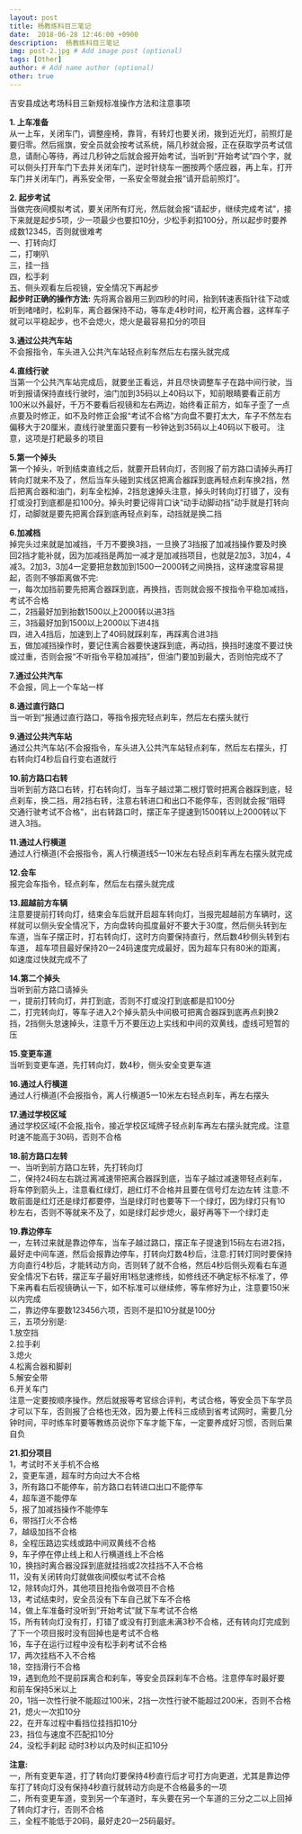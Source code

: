 ```yaml
---
layout: post
title: 杨教练科目三笔记
date:  2018-06-28 12:46:00 +0900  
description:  杨教练科目三笔记
img: post-2.jpg # Add image post (optional)
tags: [Other]
author: # Add name author (optional)
other: true
---
```



吉安县成达考场科目三新规标准操作方法和注意事项

**1. 上车准备**  <br>
从一上车，关闭车门，调整座椅，靠背，有转灯也要关闭，拨到近光灯，前照灯是要归零。然后摇旗，安全员就会按考试系统，隔几秒就会报，正在获取学员考试信息，请耐心等待，再过几秒钟之后就会报开始考试，当听到“开始考试”四个字，就可以侧头打开车门下去并关闭车门，逆时针绕车一圈按两个感应器，再上车，打开车门并关闭车门，再系安全带，一系安全带就会报“请开启前照灯”。

**2. 起步考试** <br>
当做完夜间模拟考试，要关闭所有灯光，然后就会报“请起步，继续完成考试”，接下来就是起步5项，少一项最少也要扣10分，少松手刹扣100分，所以起步时要养成数12345，否则就很难考 <br>
一、打转向灯 <br>
二，打喇叭 <br>
三，挂一挡 <br>
四，松手刹 <br>
五、侧头观看左后视镜，安全情况下再起步 <br>
**起步时正确的操作方法:** 先将离合器用三到四秒的时间，抬到转速表指针往下动或听到啫啫时，松刹车，离合器保持不动，等车走4秒时间，松开离合器，这样车子就可以平稳起步，也不会熄火，熄火是最容易扣分的项目

**3.通过公共汽车站**  <br>
不会报指令，车头进入公共汽车站轻点刹车然后左右摆头就完成

**4.直线行驶** <br>
当第一个公共汽车站完成后，就要坐正看远，并且尽快调整车子在路中间行驶，当听到报请保持直线行驶时，油门加到35码以上40码以下，知前眼睛要看正前方100米以外最好，千万不要看后视镜和左右两边，始终看正前方，如车子歪了一点点要及时修正，如不及时修正会报“考试不合格”方向盘不要打太大，车子不然左右偏移大于20厘米，直线行驶里面只要有一秒钟达到35码以上40码以下极可。
注意，这项是打耙最多的项目

**5.第一个掉头**  <br>
第一个掉头，听到结束直线之后，就要开启转向灯，否则报了前方路口请掉头再打转向灯就来不及了，然后当车头碰到实线区把离合器踩到底再轻点刹车换2挡，然后把离合器和油门，刹车全松掉，2挡怠速掉头注意，掉头时转向灯打错了，没有打或没打到底都是扣100分。掉头时要记得背口诀“动手动脚动挡”动手就是打转向灯，动脚就是要先把离合踩到底再轻点刹车，动挡就是换二挡

**6.加减档** <br>
掉完头过来就是加减挡，千万不要换3挡，一旦换了3挡报了加减挡操作要及时换回2挡才能补就，因为加减挡是两加一减才是加减挡项目，也就是2加3，3加4，4减3。2加3，3加4一定要把怠数加到1500一2000转之间换挡，这样速度容易提起，否则不够距离做不完:<br>
一，每次加挡前要先把离合器踩到底，再换挡，否则就会报不按指令平稳加减挡，考试不合格 <br>
二，2挡最好加到抬数1500以上2000转以进3挡 <br>
三，3挡最好加到1500以上2000以下进4挡 <br>
四，进入4挡后，加速到上了40码就踩刹车，再踩离合进3挡 <br>
五，做加减挡操作时，要记住离合器要快速踩到底，再动挡，换挡时速度不要过快或过重，否则会报“不听指令平稳加减挡”，但油门要加到最大，否则怕完成不了 <br>

**7.通过公共汽车**  <br>
不会报，同上一个车站一样

**8.通过直行路口** <br>
当一听到“报通过直行路口，等指令报完轻点刹车，然后左右摆头就行

**9.通过公共汽车站** <br>
通过公共汽车站(不会报指令，车头进入公共汽车站轻点刹车，然后左右摆头，打右转向灯4秒后自行变右道就行

**10.前方路口右转** <br>
当听到前方路口右转，打右转向灯，当车子越过第二根灯管时把离合器踩到底，轻点刹车，换二挡，用2挡右转，注意右转进口和出口不能停车，否则就会报“阻碍交通行驶考试不合格”，出右转路口时，摆正车子提速到1500转以上2000转以下进入3挡。

**11.通过人行横道** <br>
通过人行横道(不会报指令，离人行横道线5一10米左右轻点刹车再左右摆头就完成

**12.会车** <br>
报完会车指令，轻点刹车，然后左右摆头就完成

**13.超越前方车辆** <br>
注意要提前打转向灯，结束会车后就开启超车转向灯，当报完超越前方车辆时，这样就可以侧头安全情况下，方向盘转向孤度最好不要大于30度，然后侧头转到左车道，当车子摆正时，打右转向灯，这时方向要保持直行，然后数4秒侧头转到右车道， 超车项目最好保持20一24码速度完成最好，因为超车只有80米的距离，如速度过快就完成不了

**14.第二个掉头** <br>
当听到前方路口请掉头  <br>
一，提前打转向灯，并打到底，否则不打或没打到底都是扣100分 <br>
二，打完转向灯，等车子进入2个掉头箭头中间极可把离合器踩到底再点刹换2挡，2挡侧头怠速掉头，注意千万不要压边上实线和中间的双黄线，虚线可短暂的压 <br>

**15.变更车道** <br>
当听到变更车道，先打转向灯，数4秒，侧头安全变更车道

**16.通过人行横道**  <br>
通过人行横道(不会报指令，离人行横道5一10米左右轻点刹车，再左右摆头

**17.通过学校区域**  <br>
通过学校区域(不会报,指令，接近学校区域牌子轻点刹车再左右摆头就完成。注意时速不能高于30码，否则不合格

**18.前方路口左转** <br>
一、当听到前方路口左转，先打转向灯 <br>
二，保持24码左右跳过离减速带把离合器踩到底，当车子越过减速带轻点刹车，将车停到箭头上，注意看红绿灯，趟红灯不合格并且要在信号灯左边左转
注意:不敢前面是红灯还是绿灯都要停，当是绿灯时也要等下一个绿灯，因为绿灯只有10秒左右，否则不等就来不及了，如是绿灯起步熄火，最好再等下一个绿灯走

**19.靠边停车** <br>
一，左转过来就是靠边停车，当车子越过路口，摆正车子提速到15码左右进2挡，最好走中间车道，然后会报靠边停车，打转向灯数4秒后，注意:打转灯同时要保持方向直行4秒后，才能转动方向，否则转了就不合格，然后4秒后侧头观看右车道安全情况下右转，摆正车子最好用1档怠速修线，如修线还不确定标不标准了，停下来再看右后视镜确认一下，如不标准可以继续修，等车修好为止，注意要150米以内完成  <br>
二，靠边停车要数123456六项，否则不是扣10分就是100分  <br>
三，五项分别是: <br>
1.放空挡  <br>
2.拉手刹  <br>
3.熄火  <br>
4.松离合器和脚刹  <br>
5.解安全带  <br>
6.开关车门  <br>
注意一定要按顺序操作。然后就报等考官综合评判，考试合格，等安全员下车学员才可以下车，否则报了合格也无效，因为要上传科三成绩到省考试网时，需要几分钟时间，平时练车时要等教练员说你下车才能下车，一定要养成好习惯，否则后果自负

**21.扣分项目** <br>
1，考试时不关手机不合格 <br>
2，变更车道，超车时方向过大不合格 <br>
3，所有路口不能停车，前方路口右转进口出口不能停车 <br>
4，超车道不能停车 <br>
5，报了加减挡操作不能停车 <br>
6，带挡打火不合格 <br>
7，越级加挡不合格 <br>
8，全程压路边实线或路中间双黄线不合格 <br>
9，车子停在停止线上和人行横道线上不合格 <br>
10，换挡时离合器没踩到底就挂挡或2次挂挡不入不合格 <br>
11，没有关闭转向灯就做夜间模似考试不合格 <br>
12，除转向灯外，其他项目抢指令做项目不合格 <br>
13，考试结束时，安全员没有下车自己就下车不合格 <br>
14，做上车准备时没听到”开始考试”就下车考试不合格 <br>
15，所有转向灯没有打，打错了或没有打到底未满3秒不合格，还有转向灯完成到了下一个项目报时没有回掉也是考试不合格 <br>
16，车子在运行过程中没有松手刹考试不合格 <br>
17，两次挂档不入不合格 <br>
18，空挡滑行不合格 <br>
19，遇到危险不提前踩离合和刹车，等安全员踩刹车不合格。注意停车时最好要和前车保持5米以上 <br>
20，1挡一次性行驶不能超过100米，2挡一次性行驶不能超过200米，否则不合格 <br>
21，熄火一次扣10分 <br>
22，在开车过程中看挡位挂挡扣10分 <br>
23，挡位与速度不匹配扣10分 <br>
24，没松手刹起 动时3秒以内及时纠正扣10分 <br>

**注意:** <br>
一，所有变更车道，打了转向灯要保持4秒直行后才可打方向更道，尤其是靠边停车打了转向灯没有保持4秒直行就转动方向是不合格最多的一项 <br>
二，所有变更车道，变到另一个车道时，车头要在另一个车道的三分之二以上回掉了转向灯才行，否则不合格 <br>
三，全程不能低于20码，最好走20一25码最好。 <br>
